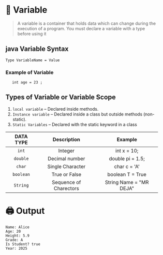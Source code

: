 # **🧠 Variable**

>A variable is a container that holds data which can change during the execution of a program. You must declare a variable with a type before using it

##  **java Variable Syntax**

 `Type VariableName = Value `

### Example of Variable

 ```
    int age = 23 ;
 ``` 


## **Types of Variable or Variable Scope**
1. `local variable` – Declared inside methods.
2. `Instance variable` – Declared inside a class but outside methods (non-static).
3. `Static Variables` – Declared with the static keyword in a class 


|   DATA TYPE     |   Description       |   Example       |
|:---------------:|:-------------------:|:---------------:|
| `int`           |    Integer          | int x = 10;     |
| `double`        |    Decimal number   | double pi = 1.5;|
| `char`          | Single Character    | char c = 'A'    |
| `boolean`       | True or False       | boolean T = True|
| `String`        | Sequence of Charectors |String Name = "MR DEJA"|


# **🖨️ Output**

```
Name: Alice
Age: 20
Height: 5.9
Grade: A
Is Student? true
Year: 2025

```